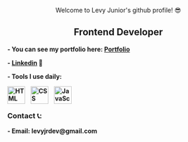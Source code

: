 <p align="center">Welcome to Levy Junior's github profile! 😎</p>

<p>
	
</p>

<h2 align="center"><b>Frontend Developer<b></h2>

<p>- You can see my portfolio here: <a href="https://levy-jr.github.io/portfolio-2.0/">Portfolio</a></p>
  <p>- <a href="https://www.linkedin.com/in/levy-gomes-23543224a/">Linkedin</a> 💼</p>
<p>- Tools I use daily:</p>

<img align="left" alt="HTML" width="40px" style="padding-right:10px;" src="https://cdn.jsdelivr.net/gh/devicons/devicon/icons/html5/html5-plain.svg" />
<img align="left" alt="CSS" width="40px" style="padding-right:10px;" src="https://cdn.jsdelivr.net/gh/devicons/devicon/icons/css3/css3-plain.svg" />
<img align="left" alt="JavaScript" width="40px" src="https://cdn.jsdelivr.net/gh/devicons/devicon/icons/javascript/javascript-plain.svg" />
<br/><br/>

<h3>Contact 📞:</h3>
	- Email: levyjrdev@gmail.com
